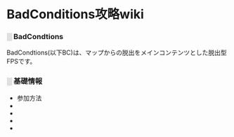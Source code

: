 # BadConditions攻略wiki
### ░ BadCondtions
BadCondtions(以下BC)は、マップからの脱出をメインコンテンツとした脱出型FPSです。  
### ░ 基礎情報
- 参加方法
- 
- 
- 
- 
